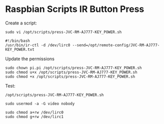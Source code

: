 # Raspbian Scripts IR Button Press

Create a script:

```
sudo vi /opt/scripts/press-JVC-RM-AJ777-KEY_POWER.sh
```

```
#!/bin/bash
/usr/bin/ir-ctl -d /dev/lirc0 --send=/opt/remote-config/JVC-RM-AJ777-KEY_POWER.txt
```

Update the permissions

```
sudo chown pi.pi /opt/scripts/press-JVC-RM-AJ777-KEY_POWER.sh 
sudo chmod u+x /opt/scripts/press-JVC-RM-AJ777-KEY_POWER.sh 
sudo chmod +x /opt/scripts/press-JVC-RM-AJ777-KEY_POWER.sh 
```

Test:

```
/opt/scripts/press-JVC-RM-AJ777-KEY_POWER.sh 
```


```
sudo usermod -a -G video nobody
```


```
sudo chmod a+rw /dev/lirc0
sudo chmod g+rw /dev/lirc1
```